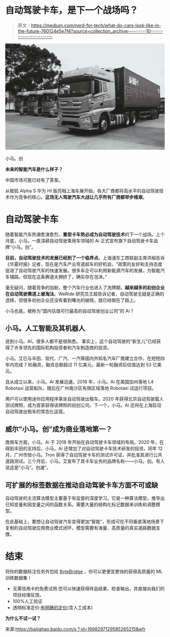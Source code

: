 # 自动驾驶卡车，是下一个战场吗？

> 原文：<https://medium.com/nerd-for-tech/what-do-cars-look-like-in-the-future-760124e5e7f4?source=collection_archive---------10----------------------->

![](img/cf934d602d7a05d5f286c667429feeda.png)

小马。创

**未来的智能汽车是什么样子？**

中国市场可能已经有了答案。

从极狐 Alpha S 华为 HI 版亮相上海车展开始，各大厂商都将高水平的自动驾驶技术作为竞争的核心。**这场无人驾驶汽车大战让几乎所有厂商都举步维艰**。

# 自动驾驶卡车

随着智能汽车热潮愈演愈烈，**重型卡车势必成为自动驾驶技术**的下一个战场。上个月底，小马。一直深耕自动驾驶乘用车领域的 Ai 正式宣布旗下自动驾驶卡车品牌“小马。创”。

**目前，自动驾驶技术的发展已经到了一个临界点**。上海浦东工商联副主席洪榕告诉《华夏时报》记者，现在是汽车产业弯道超车的好机会。“政策的友好和支持态度促进了自动驾驶汽车的快速发展。很多车企可以利用新能源汽车的发展，为智能汽车铺路。但现在这条赛道太拥挤了，确实存在泡沫。”

毫无疑问，随着竞争的加剧，整个汽车行业也进入了洗牌期，**越来越多的初创企业在自动驾驶赛道上被淘汰**。WeRide 研究员王超告诉记者，自动驾驶无疑是正确的选择，但很多初创企业还没有看到曙光的破晓，就已经倒在了路上。

小马也是。被称为“国内估值可行最高的自动驾驶创业公司”的 Ai？

## 小马。人工智能及其机器人

说到小马。AI，很多人都不是很熟悉。
事实上，这个自动驾驶的“新生儿”已经获得了许多领先的国际机构投资者和汽车制造商的投资。

小马。艾已与丰田、现代、广汽、一汽等国内外知名汽车厂商建立合作，在短短四年内完成 7 轮融资，融资总额超过 11 亿美元，最新一轮融资后估值达到 53 亿美元。

自从成立以来，小马。Ai 发展迅速。2018 年，小马。Ai 在美国加州落地 L4 Robotaxi 运营船队，随后在广州南沙区有限区域落地 Robotaxi 试运行项目。

用户可以使用迷你应用程序乘坐自动驾驶出租车。2020 年获得北京自动驾驶载人测试牌照，成为首家获得该牌照的初创公司。下一个，小马。Ai 还将在上海启动自动驾驶出租车的常态化运营。

## 威尔"小马。创”成为商业落地第一？

商用车方面，小马。Ai 于 2018 年开始在自动驾驶卡车领域的布局。2020 年，在得到丰田的支持后，小马。Ai 还增加了对自动驾驶卡车技术研发的投资。同年 12 月，广州市授小马。Tron 获得了自动驾驶卡车的测试许可证，并批准其进行公共道路测试。三个月后，小马。艾宣布了其卡车业务的品牌名称——小马。创。有人说这是“小马”。创速”。

## 可扩展的标签数据在推动自动驾驶卡车方面不可或缺

自动驾驶的主流算法模型主要基于有监督的深度学习。它是一种算法模型，推导出已知变量和因变量之间的函数关系。需要大量的结构化标记数据来训练和调整模型。

在此基础上，要想让自动驾驶汽车变得更加“智能”，形成可在不同垂直落地场景下复制的自动驾驶应用商业模式闭环，模型需要有海量、高质量的真实道路数据支撑。

# 结束

将你的数据标注任务外包给 [ByteBridge](https://tinyurl.com/yvxd52xc) ，你可以更便宜更快的获得高质量的 ML 训练数据集！

*   无需信用卡的免费试用:您可以快速获得样品结果，检查输出，并直接向我们的项目经理反馈。
*   100%人工验证
*   透明标准定价:[有明确的定价](https://www.bytebridge.io/#/?module=price)(含人工成本)

**为什么不试一试？**

来源:https://baijiahao.baidu.com/s？id=1698297129585265215&wfr